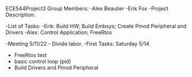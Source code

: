 ECE544Project3
Group Members:
-Alex Beaulier
-Erik Fox
-Project Description:


-List of Tasks:
-Erik: Build HW; Build Embsys; Create Pmod Peripheral and Drivers
-Alex: Control Application; FreeRtos
  
-Meeting 5/11/22 - Divide labor.
-First Tasks: Saturday 5/14
  - FreeRtos test
  - basic control loop (pid)
  - Build Drivers and Pmod Peripheral
